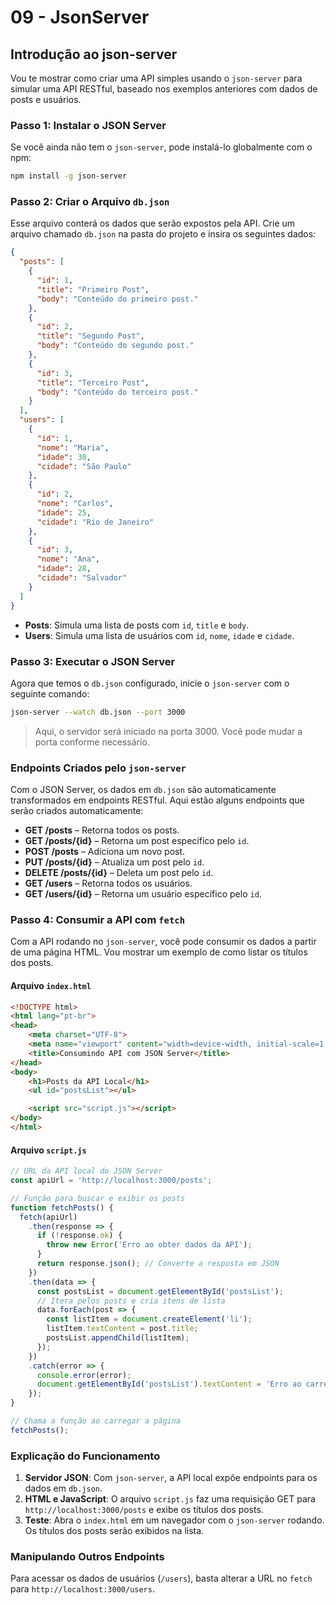 # 09 - JsonServer

## Introdução ao json-server

Vou te mostrar como criar uma API simples usando o `json-server` para simular uma API RESTful, baseado nos exemplos anteriores com dados de posts e usuários.

### Passo 1: Instalar o JSON Server

Se você ainda não tem o `json-server`, pode instalá-lo globalmente com o npm:

```bash
npm install -g json-server
```

### Passo 2: Criar o Arquivo `db.json`

Esse arquivo conterá os dados que serão expostos pela API. Crie um arquivo chamado `db.json` na pasta do projeto e insira os seguintes dados:

```json
{
  "posts": [
    {
      "id": 1,
      "title": "Primeiro Post",
      "body": "Conteúdo do primeiro post."
    },
    {
      "id": 2,
      "title": "Segundo Post",
      "body": "Conteúdo do segundo post."
    },
    {
      "id": 3,
      "title": "Terceiro Post",
      "body": "Conteúdo do terceiro post."
    }
  ],
  "users": [
    {
      "id": 1,
      "nome": "Maria",
      "idade": 30,
      "cidade": "São Paulo"
    },
    {
      "id": 2,
      "nome": "Carlos",
      "idade": 25,
      "cidade": "Rio de Janeiro"
    },
    {
      "id": 3,
      "nome": "Ana",
      "idade": 28,
      "cidade": "Salvador"
    }
  ]
}
```

- **Posts**: Simula uma lista de posts com `id`, `title` e `body`.
- **Users**: Simula uma lista de usuários com `id`, `nome`, `idade` e `cidade`.

### Passo 3: Executar o JSON Server

Agora que temos o `db.json` configurado, inicie o `json-server` com o seguinte comando:

```bash
json-server --watch db.json --port 3000
```

> Aqui, o servidor será iniciado na porta 3000. Você pode mudar a porta conforme necessário.

### Endpoints Criados pelo `json-server`

Com o JSON Server, os dados em `db.json` são automaticamente transformados em endpoints RESTful. Aqui estão alguns endpoints que serão criados automaticamente:

- **GET /posts** – Retorna todos os posts.
- **GET /posts/{id}** – Retorna um post específico pelo `id`.
- **POST /posts** – Adiciona um novo post.
- **PUT /posts/{id}** – Atualiza um post pelo `id`.
- **DELETE /posts/{id}** – Deleta um post pelo `id`.
- **GET /users** – Retorna todos os usuários.
- **GET /users/{id}** – Retorna um usuário específico pelo `id`.

### Passo 4: Consumir a API com `fetch`

Com a API rodando no `json-server`, você pode consumir os dados a partir de uma página HTML. Vou mostrar um exemplo de como listar os títulos dos posts.

#### Arquivo `index.html`

```html
<!DOCTYPE html>
<html lang="pt-br">
<head>
    <meta charset="UTF-8">
    <meta name="viewport" content="width=device-width, initial-scale=1.0">
    <title>Consumindo API com JSON Server</title>
</head>
<body>
    <h1>Posts da API Local</h1>
    <ul id="postsList"></ul>

    <script src="script.js"></script>
</body>
</html>
```

#### Arquivo `script.js`

```javascript
// URL da API local do JSON Server
const apiUrl = 'http://localhost:3000/posts';

// Função para buscar e exibir os posts
function fetchPosts() {
  fetch(apiUrl)
    .then(response => {
      if (!response.ok) {
        throw new Error('Erro ao obter dados da API');
      }
      return response.json(); // Converte a resposta em JSON
    })
    .then(data => {
      const postsList = document.getElementById('postsList');
      // Itera pelos posts e cria itens de lista
      data.forEach(post => {
        const listItem = document.createElement('li');
        listItem.textContent = post.title;
        postsList.appendChild(listItem);
      });
    })
    .catch(error => {
      console.error(error);
      document.getElementById('postsList').textContent = 'Erro ao carregar os posts';
    });
}

// Chama a função ao carregar a página
fetchPosts();
```

### Explicação do Funcionamento

1. **Servidor JSON**: Com `json-server`, a API local expõe endpoints para os dados em `db.json`.
2. **HTML e JavaScript**: O arquivo `script.js` faz uma requisição GET para `http://localhost:3000/posts` e exibe os títulos dos posts.
3. **Teste**: Abra o `index.html` em um navegador com o `json-server` rodando. Os títulos dos posts serão exibidos na lista.

### Manipulando Outros Endpoints

Para acessar os dados de usuários (`/users`), basta alterar a URL no `fetch` para `http://localhost:3000/users`.
